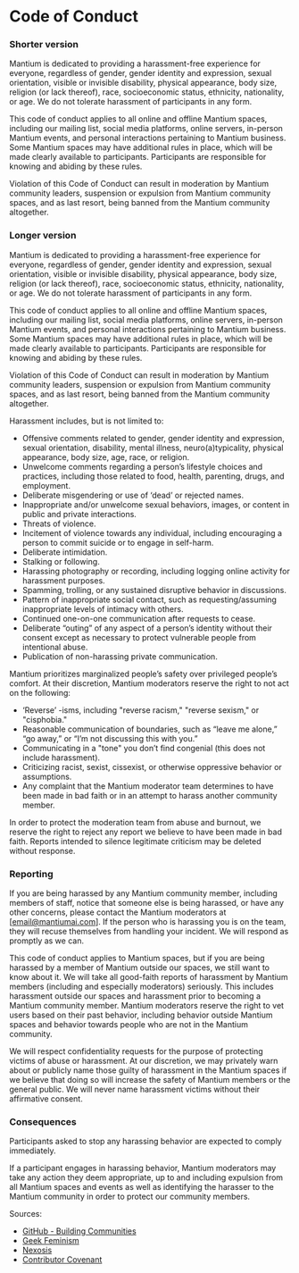 
# Code of Conduct

### **Shorter version**

Mantium is dedicated to providing a harassment-free experience for everyone, regardless of gender, gender identity and expression, sexual orientation, visible or invisible disability, physical appearance, body size, religion (or lack thereof), race, socioeconomic status, ethnicity, nationality, or age. We do not tolerate harassment of participants in any form.

This code of conduct applies to all online and offline Mantium spaces, including our mailing list, social media platforms, online servers, in-person Mantium events, and personal interactions pertaining to Mantium business. Some Mantium spaces may have additional rules in place, which will be made clearly available to participants. Participants are responsible for knowing and abiding by these rules.

Violation of this Code of Conduct can result in moderation by Mantium community leaders, suspension or expulsion from Mantium community spaces, and as last resort, being banned from the Mantium community altogether.

### **Longer version**

Mantium is dedicated to providing a harassment-free experience for everyone, regardless of gender, gender identity and expression, sexual orientation, visible or invisible disability, physical appearance, body size, religion (or lack thereof), race, socioeconomic status, ethnicity, nationality, or age. We do not tolerate harassment of participants in any form.

This code of conduct applies to all online and offline Mantium spaces, including our mailing list, social media platforms, online servers, in-person Mantium events, and personal interactions pertaining to Mantium business. Some Mantium spaces may have additional rules in place, which will be made clearly available to participants. Participants are responsible for knowing and abiding by these rules.

Violation of this Code of Conduct can result in moderation by Mantium community leaders, suspension or expulsion from Mantium community spaces, and as last resort, being banned from the Mantium community altogether.

Harassment includes, but is not limited to:

- Offensive comments related to gender, gender identity and expression, sexual orientation, disability, mental illness, neuro(a)typicality, physical appearance, body size, age, race, or religion.
- Unwelcome comments regarding a person’s lifestyle choices and practices, including those related to food, health, parenting, drugs, and employment.
- Deliberate misgendering or use of ‘dead’ or rejected names.
- Inappropriate and/or unwelcome sexual behaviors, images, or content in public and private interactions.
- Threats of violence.
- Incitement of violence towards any individual, including encouraging a person to commit suicide or to engage in self-harm.
- Deliberate intimidation.
- Stalking or following.
- Harassing photography or recording, including logging online activity for harassment purposes.
- Spamming, trolling, or any sustained disruptive behavior in discussions.
- Pattern of inappropriate social contact, such as requesting/assuming inappropriate levels of intimacy with others.
- Continued one-on-one communication after requests to cease.
- Deliberate “outing” of any aspect of a person’s identity without their consent except as necessary to protect vulnerable people from intentional abuse.
- Publication of non-harassing private communication.

Mantium prioritizes marginalized people’s safety over privileged people’s comfort. At their discretion, Mantium moderators reserve the right to not act on the following:

- ‘Reverse’ -isms, including "reverse racism," "reverse sexism," or "cisphobia."
- Reasonable communication of boundaries, such as “leave me alone,” “go away,” or “I’m not discussing this with you.”
- Communicating in a "tone" you don’t find congenial (this does not include harassment).
- Criticizing racist, sexist, cissexist, or otherwise oppressive behavior or assumptions.
- Any complaint that the Mantium moderator team determines to have been made in bad faith or in an attempt to harass another community member.

In order to protect the moderation team from abuse and burnout, we reserve the right to reject any report we believe to have been made in bad faith. Reports intended to silence legitimate criticism may be deleted without response.

### **Reporting**

If you are being harassed by any Mantium community member, including members of staff, notice that someone else is being harassed, or have any other concerns, please contact the Mantium moderators at [email@mantiumai.com]. If the person who is harassing you is on the team, they will recuse themselves from handling your incident. We will respond as promptly as we can.

This code of conduct applies to Mantium spaces, but if you are being harassed by a member of Mantium outside our spaces, we still want to know about it. We will take all good-faith reports of harassment by Mantium members (including and especially moderators) seriously. This includes harassment outside our spaces and harassment prior to becoming a Mantium community member. Mantium moderators reserve the right to vet users based on their past behavior, including behavior outside Mantium spaces and behavior towards people who are not in the Mantium community.

We will respect confidentiality requests for the purpose of protecting victims of abuse or harassment. At our discretion, we may privately warn about or publicly name those guilty of harassment in the Mantium spaces if we believe that doing so will increase the safety of Mantium members or the general public. We will never name harassment victims without their affirmative consent.

### **Consequences**

Participants asked to stop any harassing behavior are expected to comply immediately.

If a participant engages in harassing behavior, Mantium moderators may take any action they deem appropriate, up to and including expulsion from all Mantium spaces and events as well as identifying the harasser to the Mantium community in order to protect our community members.


Sources:

- [GitHub - Building Communities](https://docs.github.com/en/communities/setting-up-your-project-for-healthy-contributions/setting-guidelines-for-repository-contributors)
- [Geek Feminism](https://geekfeminism.wikia.org/wiki/Community_anti-harassment/Policy)
- [Nexosis](https://github.com/Nexosis/community-code-of-conduct/blob/master/long-form-code-of-conduct.md#long-form-code-of-conduct)
- [Contributor Covenant](https://www.contributor-covenant.org/)
